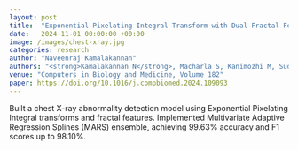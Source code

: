 ```yaml
---
layout: post
title:  "Exponential Pixelating Integral Transform with Dual Fractal Features for Enhanced Chest X-Ray Abnormality Detection"
date:   2024-11-01 00:00:00 +00:00
image: /images/chest-xray.jpg
categories: research
author: "Naveenraj Kamalakannan"
authors: "<strong>Kamalakannan N</strong>, Macharla S, Kanimozhi M, Sudhakar M S"
venue: "Computers in Biology and Medicine, Volume 182"
paper: https://doi.org/10.1016/j.compbiomed.2024.109093
---
```

Built a chest X-ray abnormality detection model using Exponential Pixelating Integral transforms and fractal features. Implemented Multivariate Adaptive Regression Splines (MARS) ensemble, achieving 99.63% accuracy and F1 scores up to 98.10%. 